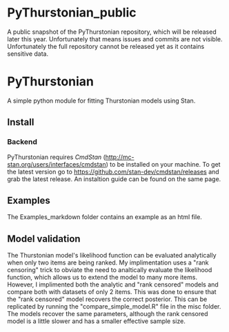 # PyThurstonian_public
A public snapshot of the PyThurstonian repository, which will be released later this year. Unfortunately that means issues and commits are not visible. Unfortunately the full repository cannot be released yet as it contains sensitive data. 


# PyThurstonian
A simple python module for fitting Thurstonian models using Stan. 


## Install

### Backend
PyThurstonian requires *CmdStan* (http://mc-stan.org/users/interfaces/cmdstan) to be installed on your machine. To get the latest version go to https://github.com/stan-dev/cmdstan/releases and grab the latest release. An instaltion guide can be found on the same page.


## Examples
The Examples_markdown folder contains an example as an html file. 


## Model validation

The Thurstonian model's likelihood function can be evaluated analytically when only two items are being ranked. My implimentation uses a "rank censoring" trick to obviate the need to analtically evaluate the likelihood function, which allows us to extend the model to many more items. However, I implimented both the analytic and "rank censored" models and compare both with datasets of only 2 items. This was done to ensure that the "rank censored" model recovers the correct posterior. This can be replicated by running the "compare_simple_model.R" file in the misc folder. The models recover the same parameters, although the rank censored model is a little slower and has a smaller effective sample size. 
